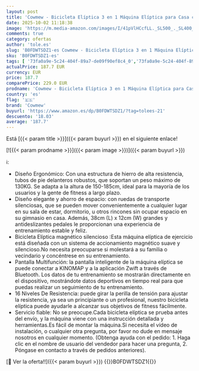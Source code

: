 ```yaml
---
layout: post
title: 'Cowmew - Bicicleta Elíptica 3 en 1 Máquina Elíptica para Casa con 16 Niveles de Resistencia Monitor LCD  Bluetooth App y Soporte para Dispositivos Pedal Antideslizante  Ejercicio Peso máximo 287LBS'
date: 2025-10-02 11:18:38
image: 'https://m.media-amazon.com/images/I/41pVlHCcfLL._SL500_._SL400_.jpg'
comments: true
category: ofertas
author: 'tole.es'
slug: 'B0FDWTSDZ1-es Cowmew - Bicicleta Elíptica 3 en 1 Máquina Elíptica para...'
sku: 'B0FDWTSDZ1-es'
tags: [ '73fa0a9e-5c24-404f-89a7-de09f90ef8c4_0','73fa0a9e-5c24-404f-89a7-de09f90ef8c4_401','Arborist Merchandising Root','Deportes y aire libre','Elípticas de fitness','Fitness y ejercicio','Máquinas de cardio para fitness','Self Service','Special Features Stores','bicicleta','cowmew','🇪🇸', ]
actualPrice: 187.7 EUR
currency: EUR
price: 187.7
comparePrice: 229.0 EUR
prodname: 'Cowmew - Bicicleta Elíptica 3 en 1 Máquina Elíptica para Casa con 16 Niveles de Resistencia Monitor LCD  Bluetooth App y Soporte para Dispositivos Pedal Antideslizante  Ejercicio Peso máximo 287LBS'
country: 'es'
flag: '🇪🇸'
brand: 'Cowmew'
buyurl: 'https://www.amazon.es/dp/B0FDWTSDZ1/?tag=tolees-21'
descuento: '18.03'
average: '187.7'
---
```


Está [{{< param title >}}]({{< param buyurl >}}) en el siguiente enlace!

[![{{< param prodname >}}]({{< param image >}})]({{< param buyurl >}})

ℹ️:

- Diseño Ergonómico: Con una estructura de hierro de alta resistencia, tubos de pie delanteros robustos, que soportan un peso máximo de 130KG. Se adapta a la altura de 150-185cm, ideal para la mayoría de los usuarios y la gente de fitness a largo plazo.
- Diseño elegante y ahorro de espacio: con ruedas de transporte silenciosas, que se pueden mover convenientemente a cualquier lugar en su sala de estar, dormitorio, u otros rincones sin ocupar espacio en su gimnasio en casa. Además, 38cm (L) x 12cm (W) grandes y antideslizantes pedales le proporcionan una experiencia de entrenamiento estable y feliz.
- Bicicleta Elíptica magnético silencioso :Esta máquina elíptica de ejercicio está diseñada con un sistema de accionamiento magnético suave y silencioso.No necesita preocuparse si molestará a su familia o vecindario y concéntrese en su entrenamiento.
- Pantalla Multifunción: la pantalla inteligente de la máquina elíptica se puede conectar a KINOMAP y a la aplicación Zwift a través de Bluetooth. Los datos de tu entrenamiento se mostrarán directamente en el dispositivo, mostrándote datos deportivos en tiempo real para que puedas realizar un seguimiento de tu entrenamiento.
- 16 Niveles De Resistencia: puede girar la perilla de tensión para ajustar la resistencia, ya sea un principiante o un profesional, nuestro bicicleta elíptica puede ayudarle a alcanzar sus objetivos de fitness fácilmente.
- Servicio fiable: No se preocupe.Cada bicicleta elíptica se prueba antes del envío, y la máquina viene con una instrucción detallada y herramientas.Es fácil de montar la máquina.Si necesita el vídeo de instalación, o cualquier otra pregunta, por favor no dude en mensaje nosotros en cualquier momento. (Obtenga ayuda con el pedido: 1. Haga clic en el nombre de usuario del vendedor para hacer una pregunta, 2. Póngase en contacto a través de pedidos anteriores).

[🛒 Ver la oferta!!]({{< param buyurl >}})
{{<world>}}B0FDWTSDZ1{{</world>}}
